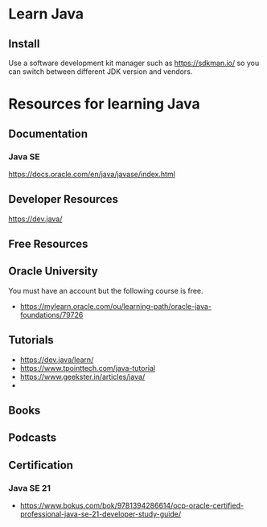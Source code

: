 # Learn Java

## Install
Use a software development kit manager such as https://sdkman.io/
so you can switch between different JDK version and vendors. 

# Resources for learning Java
## Documentation
### Java SE
https://docs.oracle.com/en/java/javase/index.html

## Developer Resources
https://dev.java/

## Free Resources
## Oracle University
You must have an account but the following course is free.
- https://mylearn.oracle.com/ou/learning-path/oracle-java-foundations/79726

## Tutorials
- https://dev.java/learn/
- https://www.tpointtech.com/java-tutorial
- https://www.geekster.in/articles/java/
- 
## Books

## Podcasts

## Certification
### Java SE 21
- https://www.bokus.com/bok/9781394286614/ocp-oracle-certified-professional-java-se-21-developer-study-guide/

